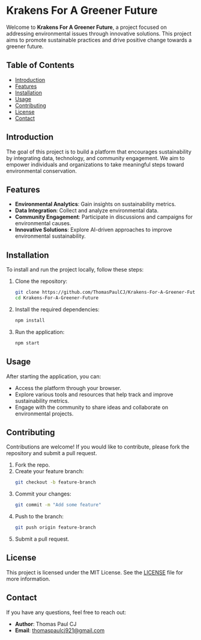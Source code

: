 # Krakens For A Greener Future

Welcome to **Krakens For A Greener Future**, a project focused on addressing environmental issues through innovative solutions. This project aims to promote sustainable practices and drive positive change towards a greener future.

## Table of Contents
- [Introduction](#introduction)
- [Features](#features)
- [Installation](#installation)
- [Usage](#usage)
- [Contributing](#contributing)
- [License](#license)
- [Contact](#contact)

## Introduction
The goal of this project is to build a platform that encourages sustainability by integrating data, technology, and community engagement. We aim to empower individuals and organizations to take meaningful steps toward environmental conservation.

## Features
- **Environmental Analytics**: Gain insights on sustainability metrics.
- **Data Integration**: Collect and analyze environmental data.
- **Community Engagement**: Participate in discussions and campaigns for environmental causes.
- **Innovative Solutions**: Explore AI-driven approaches to improve environmental sustainability.

## Installation
To install and run the project locally, follow these steps:

1. Clone the repository:
    ```bash
    git clone https://github.com/ThomasPaulCJ/Krakens-For-A-Greener-Future.git
    cd Krakens-For-A-Greener-Future
    ```

2. Install the required dependencies:
    ```bash
    npm install
    ```

3. Run the application:
    ```bash
    npm start
    ```

## Usage
After starting the application, you can:

- Access the platform through your browser.
- Explore various tools and resources that help track and improve sustainability metrics.
- Engage with the community to share ideas and collaborate on environmental projects.

## Contributing
Contributions are welcome! If you would like to contribute, please fork the repository and submit a pull request.

1. Fork the repo.
2. Create your feature branch:
    ```bash
    git checkout -b feature-branch
    ```
3. Commit your changes:
    ```bash
    git commit -m "Add some feature"
    ```
4. Push to the branch:
    ```bash
    git push origin feature-branch
    ```
5. Submit a pull request.

## License
This project is licensed under the MIT License. See the [LICENSE](./LICENSE) file for more information.

## Contact
If you have any questions, feel free to reach out:

- **Author**: Thomas Paul CJ
- **Email**: thomaspaulcj921@gmail.com
